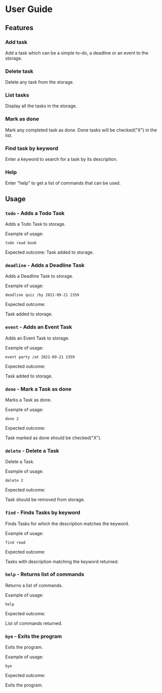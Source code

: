 # User Guide

## Features 

### Add task

Add a task which can be a simple to-do, a deadline or an event to the storage.

### Delete task

Delete any task from the storage.

### List tasks

Display all the tasks in the storage.

### Mark as done

Mark any completed task as done. Done tasks will be checked("X") in the list.

### Find task by keyword

Enter a keyword to search for a task by its description.

### Help

Enter "help" to get a list of commands that can be used.

## Usage

### `todo` - Adds a Todo Task

Adds a Todo Task to storage.

Example of usage: 

`todo read book`

Expected outcome:
Task added to storage.

### `deadline` - Adds a Deadline Task

Adds a Deadline Task to storage.

Example of usage:

`deadline quiz /by 2021-09-21 2359`

Expected outcome:

Task added to storage.

### `event` - Adds an Event Task

Adds an Event Task to storage.

Example of usage:

`event party /at 2021-09-21 2359`

Expected outcome:

Task added to storage.

### `done` - Mark a Task as done

Marks a Task as done.

Example of usage:

`done 2`

Expected outcome:

Task marked as done should be checked("X").

### `delete` - Delete a Task 

Delete a Task.

Example of usage:

`delete 2`

Expected outcome:

Task should be removed from storage.

### `find` - Finds Tasks by keyword

Finds Tasks for which the description matches the keyword.

Example of usage:

`find read`

Expected outcome:

Tasks with description matching the keyword returned.

### `help` - Returns list of commands

Returns a list of commands.

Example of usage:

`help`

Expected outcome:

List of commands returned.

### `bye` - Exits the program

Exits the program.

Example of usage:

`bye`

Expected outcome:

Exits the program.